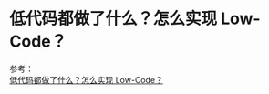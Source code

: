 # 低代码都做了什么？怎么实现 Low-Code？

参考：  
[低代码都做了什么？怎么实现 Low-Code？](https://mp.weixin.qq.com/s/a_J2jjkh_aAzJ0gUsBeoTg)
